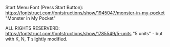 
Start Menu Font (Press Start Button): https://fontstruct.com/fontstructions/show/1945047/monster-in-my-pocket "Monster in My Pocket"

ALL RIGHTS RESERVERD: https://fontstruct.com/fontstructions/show/1785549/5-units "5 units" - but with K, N, T slightly modified.
